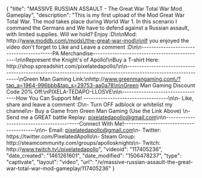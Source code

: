{
    "title": "MASSIVE RUSSIAN ASSAULT - The Great War Total War Mod Gameplay",
    "description": "This is my first upload of the Mod Great War Total War.  The mod takes place during World War 1.  In this scenario I command the Germans and We have to defend against a Russian assault, with limited supplies.  Will we hold? Enjoy :D\n\nMod: http:\/\/www.moddb.com\/mods\/the-great-war-mod\n\nIf you enjoyed the video don't forget to Like and Leave a comment :D\n\n-----------------------------------------PA Merchandise----------------------------------------------\n\nRepresent the Knight's of Apollo!\nBuy a T-shirt Here: http:\/\/shop.spreadshirt.com\/pixelatedapollo\/\n\n---------------------------------------------------------------------------------------------------------------\nGreen Man Gaming Link:\nhttp:\/\/www.greenmangaming.com\/?tap_a=1964-996bbb&tap_s=29753-aa0a78\n\nGreen Man Gaming Discount Code 20% Off:\nPIXELA-TEDAPO-LLOSVE\n\n----------------------------------How You Can Support Me! -----------------------------------\n\n- Like, share and leave a comment :D\n- Turn OFF adblock or whitelist my channel\n- Buy a Game from Green Man Gaming (Use the Link Above) \n- Send me a GREAT battle Replay: pixelatedapollo@gmail.com\n\n------------------------------------------Connect With Me!-----------------------------------------\n\n- Email: pixelatedapollo@gmail.com\n- Twitter: https:\/\/twitter.com\/PixelatedApollo\n- Steam Group:  http:\/\/steamcommunity.com\/groups\/apollosknights\n- Twitch: http:\/\/www.twitch.tv\/pixelatedapollo",
    "videoid": "117405236",
    "date_created": "1461261601",
    "date_modified": "1506478237",
    "type": "captivate",
    "layout": "video",
    "url": "\/v\/massive-russian-assault-the-great-war-total-war-mod-gameplay\/117405236"
}